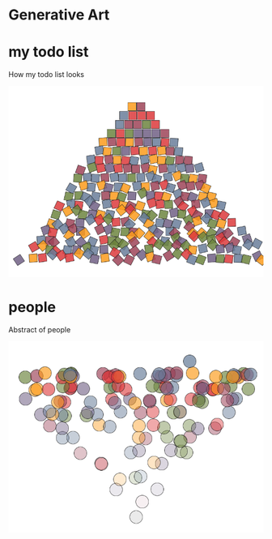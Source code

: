 # Generative Art


# my todo list

How my todo list looks

![My todo list](/my_todo_list/results/roygbiv_warm-1615929421.33.png "Front image todo list")


# people

Abstract of people


![People](/people/results/1615932086.77.png "Front image people")
